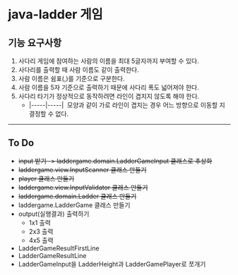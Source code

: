 # java-ladder 게임

## 기능 요구사항
1. 사다리 게임에 참여하는 사람의 이름을 최대 5글자까지 부여할 수 있다. 
2. 사다리를 출력할 때 사람 이름도 같이 출력한다.
3. 사람 이름은 쉼표(,)를 기준으로 구분한다.
4. 사람 이름을 5자 기준으로 출력하기 때문에 사다리 폭도 넓어져야 한다.
5. 사다리 타기가 정상적으로 동작하려면 라인이 겹치지 않도록 해야 한다.
    - |-----|-----|  모양과 같이 가로 라인이 겹치는 경우 어느 방향으로 이동할
지 결정할 수 없다.

---

## To Do
- ~~input 받기 -> laddergame.domain.LadderGameInput 클래스로 추상화~~
- ~~laddergame.view.InputScanner 클래스 만들기~~
- ~~player 클래스 만들기~~
- ~~laddergame.view.InputValidator 클래스 만들기~~
- ~~laddergame.domain.Ladder 클래스 만들기~~
- laddergame.LadderGame 클래스 만들기
- output(실행결과) 출력하기
    - 1x1 출력
    - 2x3 출력
    - 4x5 출력
- LadderGameResultFirstLine
- LadderGameResultLine
- LadderGameInput을 LadderHeight과 LadderGamePlayer로 쪼개기
  